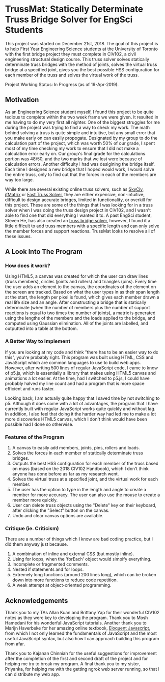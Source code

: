 # TrussMat: Statically Determinate Truss Bridge Solver for EngSci Students
This project was started on December 21st, 2018. The goal of this project is to help First Year Engineering Science students at the University of Toronto with the first bridge project they must complete in CIV102, a civil engineering structural design course. This truss solver solves statically determinate truss bridges with the method of joints, solves the virtual truss bridge at a specified joint, gives you the best possible HSS configuration for each member of the truss and solves the virtual work of the truss.

Project Working Status: In Progress (as of 16-Apr-2019).

## Motivation
As an Engineering Science student myself, I found this project to be quite tedious to complete within the two week frame we were given. It resulted in me having to do my very first all nighter. One of the biggest struggles for me during the project was trying to find a way to check my work. The math behind solving a truss is quite simple and intuitive, but any small error that you make early on can easily propogate. Designated by my group to do the calculation part of the project, which was worth 50% of our grade, I spent most of my time checking my work to ensure that I did not make a calculation error early on. Our group's final grade for the calculations portion was 48/50, and the two marks that we lost were because of calculation errors. Another difficulty I had was desigining the bridge itself. Each time I designed a new bridge that I hoped would work, I would solve the entire truss, only to find out that the forces in each of the members are way too large.

While there are several existing online truss solvers, such as [SkyCiv](https://skyciv.com/), [jfMatrix](http://jfmatrix.com/Analysis) or [Fast Truss Solver](https://www.microsoft.com/en-us/p/fast-truss-solver/9pc290v41k2q), they are either expensive, non-intuitive, difficult to design accurate bridges, limited in functionality, or overkill for this project. These are some of the things that I was looking for in a truss solver when I was doing the truss design project in CIV102, and I wasn't able to find one that did everything I wanted it to. A past EngSci student, Steven He, has also created an [truss bridge solver](http://engsci.stevenhe.com/trusssolver2), however, I found it a little difficult to add truss members with a specific length and can only solve the member forces and support reactions. TrussMat looks to resolve all of these issues.

## A Look Into The Program
### How does it work?
Using HTML5, a canvas was created for which the user can draw lines (truss members), circles (joints and rollers) and triangles (pins). Every time the user adds an element to the canvas, the coordinates of the element on the screen are tracked. Based on what the user types in as their span length at the start, the length per pixel is found, which gives each member drawn a real life size and an angle. After constructing a bridge that is statically determinate (when the number of members plus the number of support reactions is equal to two times the number of joints), a matrix is generated using the lengths of the members and the loads applied to the bridge, and computed using Gaussian elimination. All of the joints are labelled, and outputted into a table at the bottom.

### A Better Way to Implement
If you are looking at my code and think "there has to be an easier way to do this", you're probably right. This program was built using HTML, CSS and JavaScript which are common languages to use to build web apps. However, after writing 500 lines of regular JavaScript code, I came to know of p5.js, which is essentially a library that makes using HTML5 canvas and animations a lot easier. At the time, had I switched to p5.js, I could have probably halved my line count and had a program that is more space efficient and runs faster.

Looking back, I am actually quite happy that I saved time by not switching to p5. Although it does come with a lot of advantages, the program that I have currently built with regular JavaScript works quite quickly and without lag. In addition, I also feel that doing it the harder way had led me to make a lot more discoveries HTML5 canvas, which I don't think would have been possible had I done so otherwise.

### Features of the Program
1. A canvas to easily add members, joints, pins, rollers and loads.
2. Solves the forces in each member of statically determinate truss bridges.
3. Outputs the best HSS configuration for each member of the truss based on mass (based on the 2018 CIV102 Handbook), which I don't think anyone has done before as far as my research went.
4. Solves the virtual truss at a specified joint, and the virtual work for each member.
5. The user has the option to type in the length and angle to create a member for more accuracy. The user can also use the mouse to create a member more quickly.
6. User can delete truss objects using the "Delete" key on their keyboard, after clicking the "Select" button on the canvas.
7. Undo and clear canvas options are available.

### Critique (ie. Criticism)
There are a number of things which I know are bad coding practice, but I did them anyway just because.
1. A combination of inline and external CSS (but mostly inline).
2. Using for loops, when the 'forEach' object would simpify everything.
3. Incomplete or fragmented comments.
4. Nested if statements and for loops.
5. Extremely long functions (around 200 lines long), which can be broken down into more functions to reduce code repetition.
6. A weak attempt at object-oriented programming.

## Acknowledgements
Thank you to my TAs Allan Kuan and Brittany Yap for their wonderful CIV102 notes as they were key to developing the program. Thank you to Mosh Hamedani for his wonderful JavaScript tutorials. Another thank you to Marijn Haverbeke for her amazing online textbook, [Eloquent Javascript](https://eloquentjavascript.net/), from which I not only learned the fundamentals of JavaScript and the most useful JavaScript syntax, but also how I can approach building this program from afar.

Thank you to Kajanan Chinniah for the useful suggestions for improvement after the completion of the first and second draft of the project and for helping me try to break my program. A final thank you to my sister, Priyanka, for helping me with the getting ngrok web server running, so that I can distribute my web app.